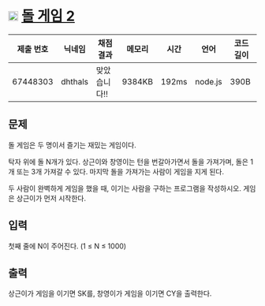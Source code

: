 # <img width="20px"  src="https://d2gd6pc034wcta.cloudfront.net/tier/7.svg" class="solvedac-tier"> [돌 게임 2](https://www.acmicpc.net/problem/9656) 

| 제출 번호 | 닉네임 | 채점 결과 | 메모리 | 시간 | 언어 | 코드 길이 |
|---|---|---|---|---|---|---|
|67448303|dhthals|맞았습니다!! |9384KB|192ms|node.js|390B|

## 문제
<p>돌 게임은 두 명이서 즐기는 재밌는 게임이다.</p>

<p>탁자 위에 돌 N개가 있다. 상근이와 창영이는 턴을 번갈아가면서 돌을 가져가며, 돌은 1개 또는 3개 가져갈 수 있다. 마지막 돌을 가져가는 사람이 게임을 지게 된다.</p>

<p>두 사람이 완벽하게 게임을 했을 때, 이기는 사람을 구하는 프로그램을 작성하시오. 게임은 상근이가 먼저 시작한다.</p>

## 입력
<p>첫째 줄에 N이 주어진다. (1 ≤ N ≤ 1000)</p>

## 출력
<p>상근이가 게임을 이기면 SK를, 창영이가 게임을 이기면 CY을 출력한다.</p>

